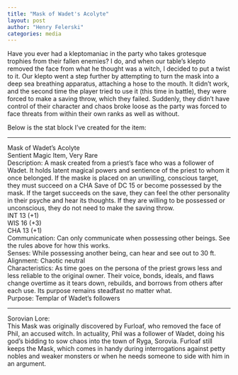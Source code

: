 ```yaml
---
title: "Mask of Wadet's Acolyte"
layout: post
author: "Henry Felerski"
categories: media
---
```


Have you ever had a kleptomaniac in the party who takes grotesque trophies from their fallen enemies? I do, and when our table’s klepto removed the face from what he thought was a witch, I decided to put a twist to it. Our klepto went a step further by attempting to turn the mask into a deep sea breathing apparatus, attaching a hose to the mouth. It didn’t work, and the second time the player tried to use it (this time in battle), they were forced to make a saving throw, which they failed. Suddenly, they didn’t have control of their character and chaos broke loose as the party was forced to face threats from within their own ranks as well as without.  


Below is the stat block I’ve created for the item:

---
Mask of Wadet’s Acolyte  
Sentient Magic Item, Very Rare  
Description: A mask created from a priest’s face who was a follower of Wadet. It holds latent magical powers and sentience of the priest to whom it once belonged. If the maske is placed on an unwilling, conscious target, they must succeed on a CHA Save of DC 15 or become possessed by the mask. If the target succeeds on the save, they can feel the other personality in their psyche and hear its thoughts. If they are willing to be possessed or unconscious, they do not need to make the saving throw.   
INT  13 (+1)  
WIS  16 (+3)  
CHA  13 (+1)  
Communication: Can only communicate when possessing other beings. See the rules above for how this works.  
Senses: While possessing another being, can hear and see out to 30 ft.  
Alignment: Chaotic neutral  
Characteristics: As time goes on the persona of the priest grows less and less reliable to the original owner. Their voice, bonds, ideals, and flaws change overtime as it tears down, rebuilds, and borrows from others after each use. Its purpose remains steadfast no matter what.  
Purpose: Templar of Wadet’s followers

---

Sorovian Lore:  
This Mask was originally discovered by Furloaf, who removed the face of Phil, an accused witch. In actuality, Phil was a follower of Wadet, doing his god’s bidding to sow chaos into the town of Ryga, Sorovia. Furloaf still keeps the Mask, which comes in handy during interrogations against petty nobles and weaker monsters or when he needs someone to side with him in an argument.

